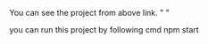 You can see the project from above link.
"            "

you can run this project by following cmd
 npm start